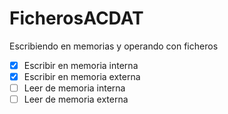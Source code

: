 # FicherosACDAT

Escribiendo en memorias y operando con ficheros

- [x] Escribir en memoria interna
- [x] Escribir en memoria externa
- [ ] Leer de memoria interna
- [ ] Leer de memoria externa
